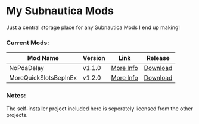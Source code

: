 # My Subnautica Mods
Just a central storage place for any Subnautica Mods I end up making!

### Current Mods:
| Mod Name      | Version | Link | Release |
| ----------- | ----------- | - | - |
| NoPdaDelay | v1.1.0 | [More Info](https://github.com/JKohlman/SubnauticaMods/tree/master/NoPdaDelay#readme) | [Download](https://github.com/JKohlman/SubnauticaMods/releases/tag/NoPdaDelay%2Fv1.1.0)
| MoreQuickSlotsBepInEx | v1.2.0 | [More Info](https://github.com/JKohlman/SubnauticaMods/tree/master/MoreQuickSlotsBepInEx#readme) | [Download](https://github.com/JKohlman/SubnauticaMods/releases/tag/MoreQuickSlotsBepInEx%2Fv1.2.0)

### Notes:
The self-installer project included here is seperately licensed from the other projects.